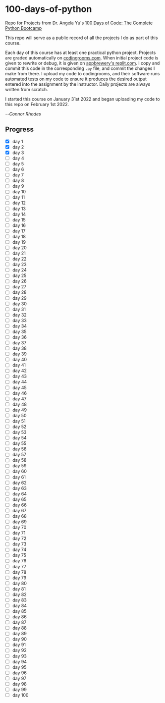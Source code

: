 # 100-days-of-python
Repo for Projects from Dr. Angela Yu's [100 Days of Code: The Complete Python Bootcamp](https://www.udemy.com/course/100-days-of-code/)

This repo will serve as a public record of all the projects I do as part of this course.

Each day of this course has at least one practical python project. Projects are graded automatically on [codingrooms.com](https://www.codingrooms.com/). When initial project code is given to rewrite or debug, it is given on [appbrewery's replit.com](https://replit.com/@appbrewery/). I copy and commit this code in the corresponding `.py` file, and commit the changes I make from there. I upload my code to codingrooms, and their software runs automated tests on my code to ensure it produces the desired output entered into the assignment by the instructor. Daily projects are always written from scratch.

I started this course on January 31st 2022 and began uploading my code to this repo on February 1st 2022.

--*Connor Rhodes*

## Progress

- [x] day 1
- [x] day 2
- [x] day 3
- [ ] day 4
- [ ] day 5
- [ ] day 6
- [ ] day 7
- [ ] day 8
- [ ] day 9
- [ ] day 10
- [ ] day 11
- [ ] day 12
- [ ] day 13
- [ ] day 14
- [ ] day 15
- [ ] day 16
- [ ] day 17
- [ ] day 18
- [ ] day 19
- [ ] day 20
- [ ] day 21
- [ ] day 22
- [ ] day 23
- [ ] day 24
- [ ] day 25
- [ ] day 26
- [ ] day 27
- [ ] day 28
- [ ] day 29
- [ ] day 30
- [ ] day 31
- [ ] day 32
- [ ] day 33
- [ ] day 34
- [ ] day 35
- [ ] day 36
- [ ] day 37
- [ ] day 38
- [ ] day 39
- [ ] day 40
- [ ] day 41
- [ ] day 42
- [ ] day 43
- [ ] day 44
- [ ] day 45
- [ ] day 46
- [ ] day 47
- [ ] day 48
- [ ] day 49
- [ ] day 50
- [ ] day 51
- [ ] day 52
- [ ] day 53
- [ ] day 54
- [ ] day 55
- [ ] day 56
- [ ] day 57
- [ ] day 58
- [ ] day 59
- [ ] day 60
- [ ] day 61
- [ ] day 62
- [ ] day 63
- [ ] day 64
- [ ] day 65
- [ ] day 66
- [ ] day 67
- [ ] day 68
- [ ] day 69
- [ ] day 70
- [ ] day 71
- [ ] day 72
- [ ] day 73
- [ ] day 74
- [ ] day 75
- [ ] day 76
- [ ] day 77
- [ ] day 78
- [ ] day 79
- [ ] day 80
- [ ] day 81
- [ ] day 82
- [ ] day 83
- [ ] day 84
- [ ] day 85
- [ ] day 86
- [ ] day 87
- [ ] day 88
- [ ] day 89
- [ ] day 90
- [ ] day 91
- [ ] day 92
- [ ] day 93
- [ ] day 94
- [ ] day 95
- [ ] day 96
- [ ] day 97
- [ ] day 98
- [ ] day 99
- [ ] day 100
